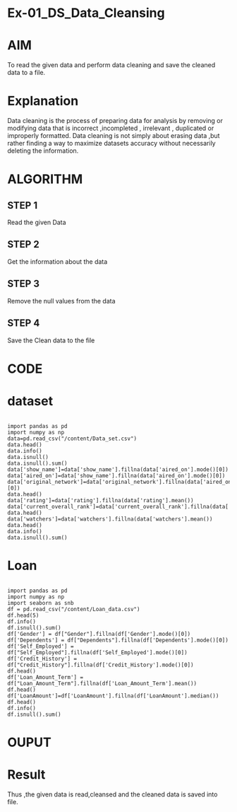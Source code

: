 # Ex-01_DS_Data_Cleansing
# AIM
To read the given data and perform data cleaning and save the cleaned data to a file.

# Explanation
Data cleaning is the process of preparing data for analysis by removing or modifying data that is incorrect ,incompleted , irrelevant , duplicated or improperly formatted. Data cleaning is not simply about erasing data ,but rather finding a way to maximize datasets accuracy without necessarily deleting the information.

# ALGORITHM
## STEP 1
Read the given Data

## STEP 2
Get the information about the data

## STEP 3
Remove the null values from the data

## STEP 4
Save the Clean data to the file

# CODE

# dataset
```

import pandas as pd
import numpy as np
data=pd.read_csv("/content/Data_set.csv")
data.head()
data.info()
data.isnull()
data.isnull().sum()
data['show_name']=data['show_name'].fillna(data['aired_on'].mode()[0])
data['aired_on']=data['show_name'].fillna(data['aired_on'].mode()[0])
data['original_network']=data['original_network'].fillna(data['aired_on'].mode()[0])
data.head()
data['rating']=data['rating'].fillna(data['rating'].mean())
data['current_overall_rank']=data['current_overall_rank'].fillna(data['current_overall_rank'].mean())
data.head()
data['watchers']=data['watchers'].fillna(data['watchers'].mean())
data.head()
data.info()
data.isnull().sum()
```

# Loan
```

import pandas as pd
import numpy as np
import seaborn as snb
df = pd.read_csv("/content/Loan_data.csv")
df.head(5)
df.info()
df.isnull().sum()
df['Gender'] = df["Gender"].fillna(df['Gender'].mode()[0])
df['Dependents'] = df["Dependents"].fillna(df['Dependents'].mode()[0])
df['Self_Employed'] = df["Self_Employed"].fillna(df['Self_Employed'].mode()[0])
df['Credit_History'] = df["Credit_History"].fillna(df['Credit_History'].mode()[0])
df.head()
df['Loan_Amount_Term'] = df["Loan_Amount_Term"].fillna(df['Loan_Amount_Term'].mean())
df.head()
df['LoanAmount']=df['LoanAmount'].fillna(df['LoanAmount'].median())
df.head()
df.info()
df.isnull().sum()

```

# OUPUT



# Result 
Thus ,the given data is read,cleansed and the cleaned data is saved into file.
